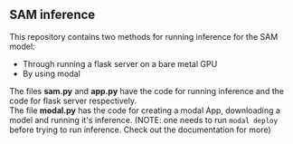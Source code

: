 ## SAM inference 

This repository contains two methods for running inference for the SAM model:

- Through running a flask server on a bare metal GPU
- By using modal

The files **sam.py** and **app.py** have the code for running inference and the code for flask server respectively.\
The file **modal.py** has the code for creating a modal App, downloading a model and running it's inference. (NOTE: one needs to run ```modal deploy``` before trying to run inference. Check out the documentation for more)
